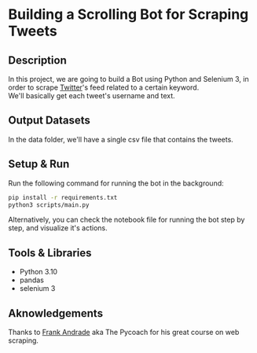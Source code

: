 # Building a Scrolling Bot for Scraping Tweets

## Description

In this project, we are going to build a Bot using Python and Selenium 3, in order to scrape [Twitter](https://twitter.com)'s feed related to a certain keyword.  
We'll basically get each tweet's username and text.

## Output Datasets

In the data folder, we'll have a single csv file that contains the tweets.

## Setup & Run

Run the following command for running the bot in the background:

```bash
pip install -r requirements.txt
python3 scripts/main.py
```

Alternatively, you can check the notebook file for running the bot step by step, and visualize it's actions.

## Tools & Libraries

- Python 3.10
- pandas
- selenium 3

## Aknowledgements

Thanks to [Frank Andrade](https://www.udemy.com/user/frank-andrade-13/) aka The Pycoach for his great course on web scraping.
